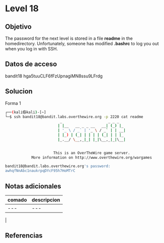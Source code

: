 # Level 18

## Objetivo

The password for the next level is stored in a file **readme** in the homedirectory. Unfortunately, someone has modified **.bashrc** to log you out when you log in with SSH.

## Datos de acceso

bandit18
hga5tuuCLF6fFzUpnagiMN8ssu9LFrdg



## Solucion
Forma 1
``` bash 
┌──(kali㉿kali)-[~]
└─$ ssh bandit18@bandit.labs.overthewire.org -p 2220 cat readme 
                         _                     _ _ _   
                        | |__   __ _ _ __   __| (_) |_ 
                        | '_ \ / _` | '_ \ / _` | | __|
                        | |_) | (_| | | | | (_| | | |_ 
                        |_.__/ \__,_|_| |_|\__,_|_|\__|
                                                       

                      This is an OverTheWire game server. 
            More information on http://www.overthewire.org/wargames

bandit18@bandit.labs.overthewire.org's password: 
awhqfNnAbc1naukrpqDYcF95h7HoMTrC

```


## Notas adicionales

| comado | descripcion |
|----------|-------------|
| ---| ---
|

## Referencias